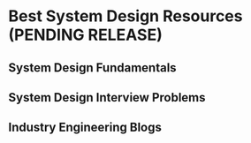 # Best System Design Resources (PENDING RELEASE)

## System Design Fundamentals

## System Design Interview Problems

## Industry Engineering Blogs 
